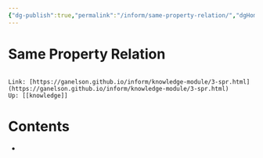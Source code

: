 ```yaml
---
{"dg-publish":true,"permalink":"/inform/same-property-relation/","dgHomeLink":true,"dgPassFrontmatter":false}
---
```


# Same Property Relation
```ad-info

Link: [https://ganelson.github.io/inform/knowledge-module/3-spr.html](https://ganelson.github.io/inform/knowledge-module/3-spr.html)
Up: [[knowledge]]
```

# Contents
- 